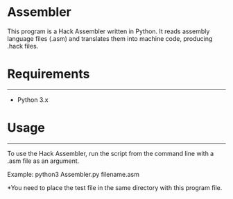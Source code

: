 # Assembler
This program is a Hack Assembler written in Python.  It reads assembly language files (.asm) and translates them into machine code, producing .hack files.

# Requirements
------------
- Python 3.x

# Usage
-----
To use the Hack Assembler, run the script from the command line with a .asm file as an argument.

Example:
    python3 Assembler.py filename.asm

*You need to place the test file in the same directory with this program file. 
